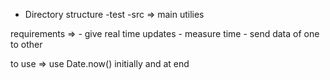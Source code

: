 - Directory structure
  -test
  -src => main
  utilies

requirements => - give real time updates - measure time - send data of one to other

to use => use Date.now() initially and at end
